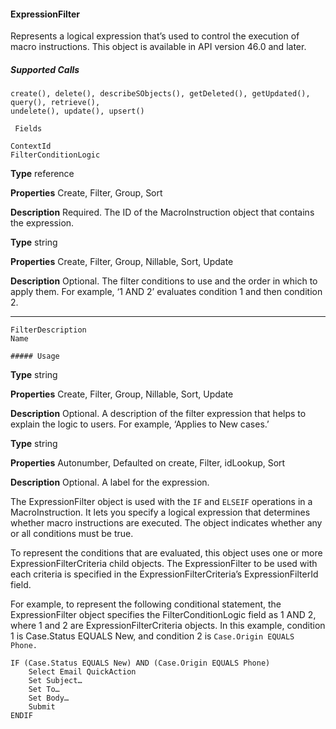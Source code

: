 #### ExpressionFilter

Represents a logical expression that’s used to control the execution of macro instructions. This object is available in API version 46.0 and
later.

##### Supported Calls
```
create(), delete(), describeSObjects(), getDeleted(), getUpdated(), query(), retrieve(),
undelete(), update(), upsert()

 Fields

```
```
ContextId
FilterConditionLogic

```

**Type**
reference

**Properties**
Create, Filter, Group, Sort

**Description**
Required. The ID of the MacroInstruction object that contains the expression.

**Type**
string

**Properties**
Create, Filter, Group, Nillable, Sort, Update

**Description**
Optional. The filter conditions to use and the order in which to apply them. For example, ‘1
AND 2’ evaluates condition 1 and then condition 2.


-----

```
FilterDescription
Name

##### Usage

```

**Type**
string

**Properties**
Create, Filter, Group, Nillable, Sort, Update

**Description**
Optional. A description of the filter expression that helps to explain the logic to users. For
example, ‘Applies to New cases.’

**Type**
string

**Properties**
Autonumber, Defaulted on create, Filter, idLookup, Sort

**Description**
Optional. A label for the expression.


The ExpressionFilter object is used with the `IF` and `ELSEIF` operations in a MacroInstruction. It lets you specify a logical expression
that determines whether macro instructions are executed. The object indicates whether any or all conditions must be true.

To represent the conditions that are evaluated, this object uses one or more ExpressionFilterCriteria child objects. The ExpressionFilter
to be used with each criteria is specified in the ExpressionFilterCriteria’s ExpressionFilterId field.

For example, to represent the following conditional statement, the ExpressionFilter object specifies the FilterConditionLogic
field as 1 AND 2, where 1 and 2 are ExpressionFilterCriteria objects. In this example, condition 1 is Case.Status EQUALS New,
and condition 2 is `Case.Origin EQUALS Phone.`
```
IF (Case.Status EQUALS New) AND (Case.Origin EQUALS Phone)
    Select Email QuickAction
    Set Subject…
    Set To…
    Set Body…
    Submit
ENDIF

